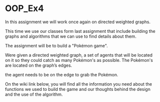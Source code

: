 # OOP_Ex4

In this assignment we will work once again on directed weighted graphs.

This time we use our classes form last assignment that include building the graphs and algorithms that we can use to find details about them.

The assignment will be to build a "Pokémon game". 

Were given a directed weighted graph,  a set of agents that will be located on it so they could catch as many Pokémon's as possible. The Pokémon's are located on the graph’s edges.

the agent needs to be on the edge to grab the Pokémon.

On the wiki link below, you will find all the information you need about the functions we used to build the game and our thoughts behind the design and the use of the algorithm.
